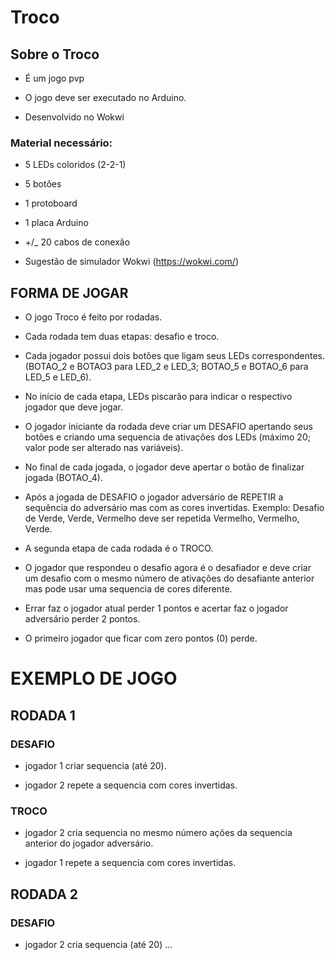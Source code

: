 
# Troco

## Sobre o Troco

* É um jogo pvp

* O jogo deve ser executado no Arduino.

* Desenvolvido no Wokwi

### Material necessário:

* 5 LEDs coloridos (2-2-1)

* 5 botões 

* 1 protoboard

* 1 placa Arduino

* +/_ 20 cabos de conexão

* Sugestão de simulador Wokwi (https://wokwi.com/)

 ## FORMA DE JOGAR

*  O jogo Troco é feito por rodadas.
 
* Cada rodada tem duas etapas: desafio e troco.
 
* Cada jogador possui dois botões que ligam seus LEDs correspondentes. (BOTAO_2 e BOTAO3 para LED_2 e LED_3; BOTAO_5 e BOTAO_6 para LED_5 e LED_6).
 
* No início de cada etapa, LEDs piscarão para indicar o respectivo jogador que deve jogar.

* O jogador iniciante da rodada deve criar um DESAFIO apertando seus botões e criando uma sequencia de ativações dos LEDs (máximo 20; valor pode ser alterado nas variáveis).
 
* No final de cada jogada, o jogador deve apertar o botão de finalizar jogada (BOTAO_4).

* Após a jogada de DESAFIO o jogador adversário de REPETIR a sequência do adversário mas com as cores invertidas. Exemplo: Desafio de Verde, Verde, Vermelho deve ser repetida Vermelho, Vermelho, Verde.

* A segunda etapa de cada rodada é o TROCO. 

* O jogador que respondeu o desafio agora é o desafiador e deve criar um desafio com o mesmo número de ativações do desafiante anterior mas pode usar uma sequencia de cores diferente.

* Errar faz o jogador atual perder 1 pontos e acertar faz o jogador adversário perder 2 pontos. 

* O primeiro jogador que ficar com zero pontos (0) perde.

# EXEMPLO DE JOGO 

## RODADA 1

### DESAFIO

* jogador 1 criar sequencia (até 20).

* jogador 2 repete a sequencia com cores invertidas.

### TROCO

* jogador 2 cria sequencia no mesmo número ações da sequencia anterior do jogador adversário.

* jogador 1 repete a sequencia com cores invertidas.

## RODADA 2

### DESAFIO

* jogador 2 cria sequencia (até 20)
...
